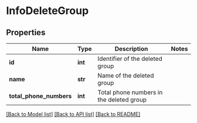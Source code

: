 # InfoDeleteGroup


## Properties
Name | Type | Description | Notes
------------ | ------------- | ------------- | -------------
**id** | **int** | Identifier of the deleted group | 
**name** | **str** | Name of the deleted group | 
**total_phone_numbers** | **int** | Total phone numbers in the deleted group | 


[[Back to Model list]](../../README.md#models) [[Back to API list]](../../README.md#available-methods) [[Back to README]](../../README.md)


